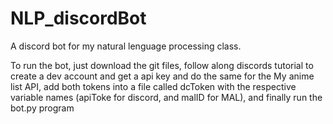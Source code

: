 # NLP_discordBot
A discord bot for my natural lenguage processing class.

To run the bot, just download the git files, follow along discords tutorial to create a dev account and get a api key and do the same for the My anime list API, add both tokens into a file called dcToken with the respective variable names (apiToke for discord, and malID for MAL), and finally run the bot.py program
